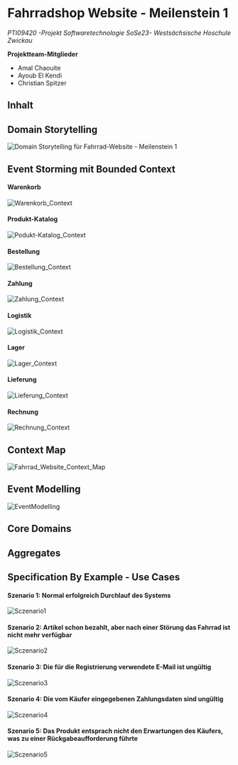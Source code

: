 # Fahrradshop Website - Meilenstein 1 

_PTI09420 -Projekt Softwaretechnologie SoSe23- Westsächsische Hoschule Zwickau_

**Projektteam-Mitglieder**     
- Amal Chaouite   
- Ayoub El Kendi  
- Christian Spitzer    

## Inhalt

## Domain Storytelling 
![Domain Storytelling für Fahrrad-Website - Meilenstein 1](https://media.github.fh-zwickau.de/user/96/files/a56772d6-8514-47c9-b0b8-c48e59e21c39)

## Event Storming mit Bounded Context

#### Warenkorb
![Warenkorb_Context](https://media.github.fh-zwickau.de/user/96/files/96a25675-e2ab-4d67-9b53-c3871bab2091)
#### Produkt-Katalog
![Podukt-Katalog_Context](https://media.github.fh-zwickau.de/user/96/files/e2e1b3ef-cfda-481f-996d-afdb02976c7a)
#### Bestellung
![Bestellung_Context](https://media.github.fh-zwickau.de/user/96/files/2caa352f-116d-4691-956b-0eb336212f6a)
#### Zahlung
![Zahlung_Context](https://media.github.fh-zwickau.de/user/96/files/6f99c64e-3d73-40cd-acbd-4372fd7ef617)
#### Logistik
![Logistik_Context](https://media.github.fh-zwickau.de/user/96/files/f14867b4-87cd-4f4f-bcfe-1382fdaf5a6e)
#### Lager
![Lager_Context](https://media.github.fh-zwickau.de/user/96/files/c7fb92fa-e7dd-43d4-9403-3bf576d377a3)
#### Lieferung
![Lieferung_Context](https://media.github.fh-zwickau.de/user/96/files/32da3382-968f-42ae-aa2d-2a8c2d30a9ae)
#### Rechnung
![Rechnung_Context](https://media.github.fh-zwickau.de/user/96/files/8a37ad9f-23fd-49f3-95dc-23c389b8a5a4)    

## Context Map
![Fahrrad_Website_Context_Map](https://media.github.fh-zwickau.de/user/96/files/3365b292-4b58-423e-bad2-ff4366926761)   

## Event Modelling
![EventModelling](https://media.github.fh-zwickau.de/user/96/files/07b5718f-6d55-43f7-ac2e-fae0fda78525)

## Core Domains

## Aggregates

## Specification By Example - Use Cases

#### Szenario 1: Normal erfolgreich Durchlauf des Systems
![Sczenario1](https://media.github.fh-zwickau.de/user/96/files/86d9164e-050e-437c-9383-7541071de353)

#### Szenario 2: Artikel schon bezahlt, aber nach einer Störung das Fahrrad ist nicht mehr verfügbar
![Sczenario2](https://media.github.fh-zwickau.de/user/96/files/400d6e34-ecf7-45f4-ad6d-db1b303309d6)

#### Szenario 3: Die für die Registrierung verwendete E-Mail ist ungültig
![Sczenario3](https://media.github.fh-zwickau.de/user/96/files/ac41d3e1-dd00-45fa-bae0-8b85d5a358e8)

#### Szenario 4: Die vom Käufer eingegebenen Zahlungsdaten sind ungültig 
![Sczenario4](https://media.github.fh-zwickau.de/user/96/files/5451bfcf-9634-41f8-866a-bef3bd42a195)

#### Szenario 5: Das Produkt entsprach nicht den Erwartungen des Käufers, was zu einer Rückgabeaufforderung führte 
![Sczenario5](https://media.github.fh-zwickau.de/user/96/files/017fc8f7-9242-4eee-934c-68db07f543a9)
